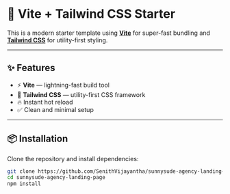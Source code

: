 # 🚀 Vite + Tailwind CSS Starter

This is a modern starter template using **[Vite](https://vitejs.dev/)** for super-fast bundling and **[Tailwind CSS](https://tailwindcss.com/)** for utility-first styling.

---

## ✨ Features

- ⚡ **Vite** — lightning-fast build tool
- 🎨 **Tailwind CSS** — utility-first CSS framework
- 🔥 Instant hot reload
- ✅ Clean and minimal setup

---

## 📦 Installation

Clone the repository and install dependencies:

```bash
git clone https://github.com/SenithVijayantha/sunnysude-agency-landing-page.git
cd sunnysude-agency-landing-page
npm install
